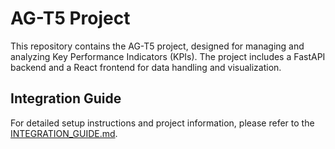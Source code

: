 # AG-T5 Project

This repository contains the AG-T5 project, designed for managing and analyzing Key Performance Indicators (KPIs). The project includes a FastAPI backend and a React frontend for data handling and visualization.

## Integration Guide

For detailed setup instructions and project information, please refer to the [INTEGRATION_GUIDE.md](./INTEGRATION_GUIDE.md).
